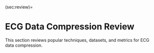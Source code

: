(sec:review)=
# ECG Data Compression Review

This section reviews popular techniques, datasets,
and metrics for ECG data compression.

```{tableofcontents}
```



